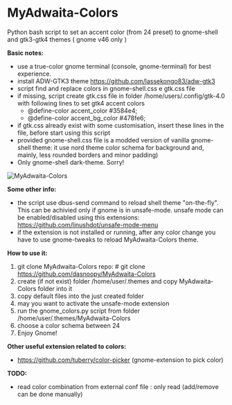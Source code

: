 # MyAdwaita-Colors

Python bash script to set an accent color (from 24 preset) to gnome-shell and gtk3-gtk4 themes ( gnome v46 only )

**Basic notes:**
- use a true-color gnome terminal (console, gnome-terminal) for best experience.
- install ADW-GTK3 theme  https://github.com/lassekongo83/adw-gtk3
- script find and replace colors in gnome-shell.css e gtk.css file
- if missing, script create gtk.css file in folder /home/users/.config/gtk-4.0 with following lines to set gtk4 accent colors
  - @define-color accent_color #3584e4;
  - @define-color accent_bg_color #478fe6;
- if gtk.css already exist with some customisation, insert these lines in the file, before start using this script 
- provided gnome-shell.css file is a modded version of vanilla gnome-shell theme: it use nord theme color schema for background and, mainly, less rounded borders and minor padding) 
- Only gnome-shell dark-theme. Sorry!
 
![MyAdwaita-Colors](https://raw.github.com/dasnoopy/MyAdwaita-Colors/main/screenshot/MyAdwaita-Colors.png)

**Some other info:**
 - the script use dbus-send command to reload shell theme "on-the-fly". This can be achivied only if gnome is in unsafe-mode.
   unsafe mode can be enabled/disabled using this extensions: https://github.com/linushdot/unsafe-mode-menu
 - if the extension is not installed or running, after any color change you have to use gnome-tweaks to reload MyAdwaita-Colors theme.


**How to use it:** 
1) git clone MyAdwaita-Colors repo: # git clone https://github.com/dasnoopy/MyAdwaita-Colors
2) create (if not exist) folder /home/user/.themes and copy MyAdwaita-Colors folder into it
3) copy default files into the just created folder 
4) may you want to activate the unsafe-mode extension 
5) run the gnome_colors.py script from folder /home/user/.themes/MyAdwaita-Colors
6) choose a color schema between 24
7) Enjoy Gnome!

**Other useful extension related to colors:**
- https://github.com/tuberry/color-picker (gnome-extension to pick color)

 **TODO:**
- read color combination from external conf file : only read (add/remove can be done manually)



